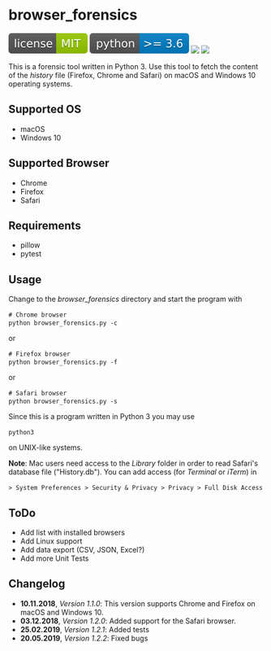 # browser_forensics

![](img/license-MIT-green.svg) ![](img/python-3.6-blue.svg) ![](https://img.shields.io/github/last-commit/niftycode/browser_forensics.svg?style=flat) ![](https://img.shields.io/github/issues/niftycode/browser_forensics.svg?style=flat)

This is a forensic tool written in Python 3. Use this tool to fetch the content of the *history* file (Firefox, Chrome and Safari) on macOS and Windows 10 operating systems.

## Supported OS

* macOS
* Windows 10

## Supported Browser

* Chrome
* Firefox
* Safari

## Requirements

* pillow
* pytest

## Usage

Change to the *browser_forensics* directory and start the program with

    # Chrome browser
    python browser_forensics.py -c

or

    # Firefox browser
    python browser_forensics.py -f

or

    # Safari browser
    python browser_forensics.py -s

Since this is a program written in Python 3 you may use

    python3

on UNIX-like systems.

**Note**: Mac users need access to the *Library* folder in order to read Safari's database file ("History.db"). You can add access (for *Terminal* or *iTerm*) in

    > System Preferences > Security & Privacy > Privacy > Full Disk Access

## ToDo

* Add list with installed browsers
* Add Linux support
* Add data export (CSV, JSON, Excel?)
* Add more Unit Tests

## Changelog

* **10.11.2018**, *Version 1.1.0*: This version supports Chrome and Firefox on macOS and Windows 10.
* **03.12.2018**, *Version 1.2.0*: Added support for the Safari browser.
* **25.02.2019**, *Version 1.2.1*: Added tests
* **20.05.2019**, *Version 1.2.2*: Fixed bugs

